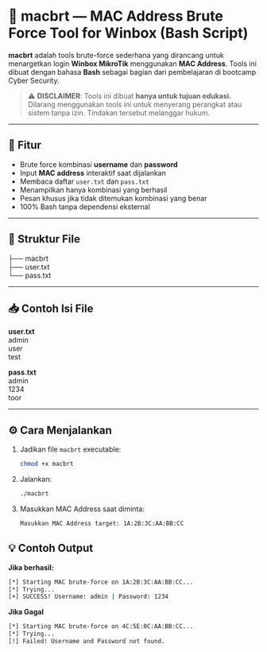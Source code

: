 # 🔐 macbrt — MAC Address Brute Force Tool for Winbox (Bash Script)

**macbrt** adalah tools brute-force sederhana yang dirancang untuk menargetkan login **Winbox MikroTik** menggunakan **MAC Address**. Tools ini dibuat dengan bahasa **Bash** sebagai bagian dari pembelajaran di bootcamp Cyber Security.

> ⚠️ **DISCLAIMER**: Tools ini dibuat **hanya untuk tujuan edukasi**. Dilarang menggunakan tools ini untuk menyerang perangkat atau sistem tanpa izin. Tindakan tersebut melanggar hukum.

---

## 🚀 Fitur

- Brute force kombinasi **username** dan **password**
- Input **MAC address** interaktif saat dijalankan
- Membaca daftar `user.txt` dan `pass.txt`
- Menampilkan hanya kombinasi yang berhasil
- Pesan khusus jika tidak ditemukan kombinasi yang benar
- 100% Bash tanpa dependensi eksternal

---

## 📁 Struktur File

├── macbrt <br>
├── user.txt <br>
└── pass.txt

---

## 📥 Contoh Isi File

**user.txt**
<br>admin
<br>user
<br>test

**pass.txt**
<br>admin
<br>1234
<br>toor

---

## ⚙️ Cara Menjalankan

1. Jadikan file `macbrt` executable:

   ```bash
   chmod +x macbrt
   ```

2. Jalankan:

   ```bash
   ./macbrt
   ```

3. Masukkan MAC Address saat diminta:
   ```bash
   Masukkan MAC Address target: 1A:2B:3C:AA:BB:CC
   ```

## 💡 Contoh Output

**Jika berhasil:**

```bash
[*] Starting MAC brute-force on 1A:2B:3C:AA:BB:CC...
[*] Trying...
[+] SUCCESS! Username: admin | Password: 1234
```

**Jika Gagal**

```bash
[*] Starting MAC brute-force on 4C:5E:0C:AA:BB:CC...
[*] Trying...
[!] Failed! Username and Password not found.
```
